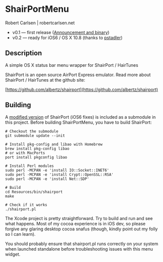ShairPortMenu
=============
Robert Carlsen | robertcarlsen.net

- v0.1 — first release ([Announcement and binary](http://robertcarlsen.net/2011/04/17/weekend-project-shairport-menulet-1365))
- v0.2 — ready for iOS6 / OS X 10.8 (thanks to [pstadler](https://github.com/pstadler))

Description
-----------
A simple OS X status bar menu wrapper for ShairPort / HairTunes

ShairPort is an open source AirPort Express emulator.
Read more about ShairPort / HairTunes at the github site:

[https://github.com/albertz/shairport](https://github.com/albertz/shairport)

Building
--------
A [modified version](https://github.com/hendrikw82/shairport) of ShairPort (iOS6 fixes) is included as a submodule in this project. Before building ShairPortMenu, you have to build ShairPort:

```
# Checkout the submodule
git submodule update --init

# Install pkg-config and libao with Homebrew
brew install pkg-config libao
# or with MacPorts
port install pkgconfig libao

# Install Perl modules
sudo perl -MCPAN -e 'install IO::Socket::INET6'
sudo perl -MCPAN -e 'install Crypt::OpenSSL::RSA'
sudo perl -MCPAN -e 'install Net::SDP'

# Build
cd Resources/bin/shairport
make

# Check if it works
./shairport.pl
```

The Xcode project is pretty straightforward. Try to build and run and see what happens.
Most of my cocoa experience is in iOS dev, so please forgive any glaring desktop cocoa
snafus (though, kindly point out my folly so I can learn).

You should probably ensure that shairport.pl runs correctly on your system when
launched standalone before troubleshooting issues with this menu widget.